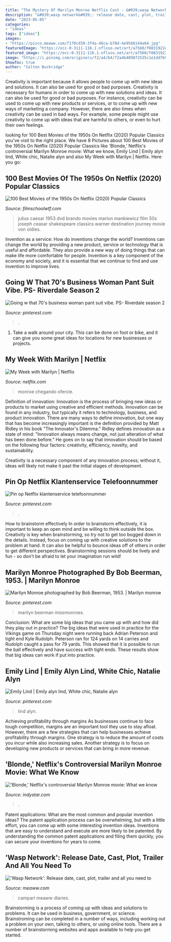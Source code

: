 ```yaml
---
title: "The Mystery Of Marilyn Monroe Netflix Cast - &#039;wasp Network&#039;: Release Date, Cast, Plot, Trailer And All You Need To"
description: "&#039;wasp network&#039;: release date, cast, plot, trailer and all you need to"
date: "2023-05-05"
categories:
- "ideas"
tags: ["ideas"]
images:
- "https://pisco.meaww.com/f170cd39-3f4a-46ca-b78d-4e9566144a64.jpg"
featuredImage: "https://occ-0-3111-116.1.nflxso.net/art/a7560/f0831922eb96c8029e8baa05cf1c64e580aa7560.jpg"
featured_image: "https://occ-0-3111-116.1.nflxso.net/art/a7560/f0831922eb96c8029e8baa05cf1c64e580aa7560.jpg"
image: "https://i.pinimg.com/originals/f2/a4/b4/f2a4b409872535c1e1dd7b9c16a5facb.png"
ShowToc: true
author: "Colton Buckridge"
---
```



Creativity is important because it allows people to come up with new ideas and solutions. It can also be used for good or bad purposes.
Creativity is necessary for humans in order to come up with new solutions and ideas. It can also be used for good or bad purposes. For instance, creativity can be used to come up with new products or services, or to come up with new ways of marketing a company. However, there are also times when creativity can be used in bad ways. For example, some people might use creativity to come up with ideas that are harmful to others, or even to hurt their own feelings.

	

		
looking for 100 Best Movies of the 1950s On Netflix (2020) Popular Classics you've visit to the right place. We have 8 Pictures about 100 Best Movies of the 1950s On Netflix (2020) Popular Classics like &#039;Blonde,&#039; Netflix&#039;s controversial Marilyn Monroe movie: What we know, Emily Lind | Emily alyn lind, White chic, Natalie alyn and also My Week with Marilyn | Netflix. Here you go:
		
    
## 100 Best Movies Of The 1950s On Netflix (2020) Popular Classics

<img loading=lazy src="https://lh3.googleusercontent.com/-JfRmb6EnMco/Ui_5MzlA-fI/AAAAAAAABpw/S7NBT4xEH-E/s395/best%252050s%2520movies%25206.JPG" onerror="this.onerror=null;this.src='https://tse1.mm.bing.net/th?id=OIP.bBASD9Iouu9VhiGYToEU7wAAAA&amp;pid=15.1';" alt="100 Best Movies of the 1950s On Netflix (2020) Popular Classics">

_Source: filmschoolwtf.com_

>julius caesar 1953 dvd brando movies marlon mankiewicz film 50s joseph ceasar shakespeare classics warner destination journey movie von oldies. 

	

Invention as a service: How do inventions change the world?
Inventions can change the world by providing a new product, service or technology that is useful and affordable. They also provide a new way of doing things that can make life more comfortable for people. Invention is a key component of the economy and society, and it is essential that we continue to find and use invention to improve lives.

    
## Going W That 70&#039;s Business Woman Pant Suit Vibe. PS- Riverdale Season 2

<img loading=lazy src="https://i.pinimg.com/474x/1e/b7/48/1eb748bd92e9de06355d32969475bc4a.jpg" onerror="this.onerror=null;this.src='https://tse3.mm.bing.net/th?id=OIP.Bpa-9FZQbDosAIaET8EI1wAAAA&amp;pid=15.1';" alt="Going w that 70&#039;s business woman pant suit vibe. PS- Riverdale season 2">

_Source: pinterest.com_

>. 

	

1. Take a walk around your city. This can be done on foot or bike, and it can give you some great ideas for locations for new businesses or projects. 

    
## My Week With Marilyn | Netflix

<img loading=lazy src="https://occ-0-3111-116.1.nflxso.net/art/a7560/f0831922eb96c8029e8baa05cf1c64e580aa7560.jpg" onerror="this.onerror=null;this.src='https://tse2.mm.bing.net/th?id=OIP.Uin-7MGQBJa4tw2wo2R49wHaEK&amp;pid=15.1';" alt="My Week with Marilyn | Netflix">

_Source: netflix.com_

>monroe chegando ofercie. 

	

Definition of innovation:
Innovation is the process of bringing new ideas or products to market using creative and efficient methods. Innovation can be found in any industry, but typically it refers to technology, business, and product innovation.
There are many ways to define innovation, but one way that has become increasingly important is the definition provided by Matt Ridley in his book "The Innovator's Dilemma." Ridley defines innovation as a state of mind: "Innovation always means change, not just alteration of what has been done before." He goes on to say that innovation should be based on the following four factors: creativity, efficiency, novelty, and sustainability.

Creativity is a necessary component of any innovation process; without it, ideas will likely not make it past the initial stages of development.

    
## Pin Op Netflix Klantenservice Telefoonnummer

<img loading=lazy src="https://i.pinimg.com/originals/3c/a2/bd/3ca2bd040d70a0366a5d158bdcf156c3.jpg" onerror="this.onerror=null;this.src='https://tse1.mm.bing.net/th?id=OIP.ReDDkPZLB37oI-iXE23iEAAAAA&amp;pid=15.1';" alt="Pin op Netflix klantenservice telefoonnummer">

_Source: pinterest.com_

>. 

	

How to brainstorm effectively
In order to brainstorm effectively, it is important to keep an open mind and be willing to think outside the box. Creativity is key when brainstorming, so try not to get too bogged down in the details. Instead, focus on coming up with creative solutions to the problem at hand. It can also be helpful to bounce ideas off of others in order to get different perspectives. Brainstorming sessions should be lively and fun - so don't be afraid to let your imagination run wild!

    
## Marilyn Monroe Photographed By Bob Beerman, 1953. | Marilyn Monroe

<img loading=lazy src="https://i.pinimg.com/originals/f2/a4/b4/f2a4b409872535c1e1dd7b9c16a5facb.png" onerror="this.onerror=null;this.src='https://tse3.mm.bing.net/th?id=OIP.K8mqPHdM_n6r1naKjVPjzAAAAA&amp;pid=15.1';" alt="Marilyn Monroe photographed by Bob Beerman, 1953. | Marilyn monroe">

_Source: pinterest.com_

>marilyn beerman missmonroes. 

	

Conclusion: What are some big ideas that you came up with and how did they play out in practice?
The big ideas that were used in practice for the Vikings game on Thursday night were running back Adrian Peterson and tight end Kyle Rudolph. Peterson ran for 124 yards on 14 carries and Rudolph caught a pass for 79 yards. This showed that it is possible to run the ball effectively and have success with tight ends. These results show that big ideas can work if put into practice.

    
## Emily Lind | Emily Alyn Lind, White Chic, Natalie Alyn

<img loading=lazy src="https://i.pinimg.com/736x/e3/7c/ae/e37caefbfcd7b1aa95416fc43c27eba0.jpg" onerror="this.onerror=null;this.src='https://tse1.mm.bing.net/th?id=OIP.qGyTEfO0zwZLbZ30hqISPwHaIX&amp;pid=15.1';" alt="Emily Lind | Emily alyn lind, White chic, Natalie alyn">

_Source: pinterest.com_

>lind alyn. 

	

Achieving profitability through margins
As businesses continue to face tough competition, margins are an important tool they use to stay afloat. However, there are a few strategies that can help businesses achieve profitability through margins. One strategy is to reduce the amount of costs you incur while also increasing sales. Another strategy is to focus on developing new products or services that can bring in more revenue.

    
## &#039;Blonde,&#039; Netflix&#039;s Controversial Marilyn Monroe Movie: What We Know

<img loading=lazy src="https://www.gannett-cdn.com/presto/2022/09/06/USAT/494cf93e-425c-4340-b4af-d8b11617a543-Blonde_01_41_16_09.jpg?width=1320&amp;height=994&amp;fit=crop&amp;format=pjpg&amp;auto=webp" onerror="this.onerror=null;this.src='https://tse2.mm.bing.net/th?id=OIP.caX95mh5kZY7jOVaT106XgHaFk&amp;pid=15.1';" alt="&#039;Blonde,&#039; Netflix&#039;s controversial Marilyn Monroe movie: What we know">

_Source: indystar.com_

>. 

	

Patent applications: What are the most common and popular invention ideas?
The patent application process can be overwhelming, but with a little effort, you can come up with some interesting invention ideas. Inventions that are easy to understand and execute are more likely to be patented. By understanding the common patent applications and filing them quickly, you can secure your inventions for years to come.

    
## &#039;Wasp Network&#039;: Release Date, Cast, Plot, Trailer And All You Need To

<img loading=lazy src="https://pisco.meaww.com/f170cd39-3f4a-46ca-b78d-4e9566144a64.jpg" onerror="this.onerror=null;this.src='https://tse2.mm.bing.net/th?id=OIP.5qUg96RkE-nef_8OMF7_SgHaLI&amp;pid=15.1';" alt="&#039;Wasp Network&#039;: Release date, cast, plot, trailer and all you need to">

_Source: meaww.com_

>campari meaww diaries. 

	

Brainstorming is a process of coming up with ideas and solutions to problems. It can be used in business, government, or science. Brainstroming can be completed in a number of ways, including working out a problem on your own, talking to others, or using online tools. There are a number of brainstorming websites and apps available to help you get started.

